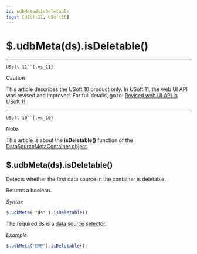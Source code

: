 ```yaml
---
id: udbMetadsisDeletable
tags: [USoft11, USoft10]
---
```

# $.udbMeta(ds).isDeletable()



----

`USoft 11``{.vs_11}`

> [!CAUTION]
> This article describes the USoft 10 product only.
> In USoft 11, the web UI API was revised and improved. For full details, go to:
> [Revised web UI API in USoft 11](/docs/Web_and_app_UIs/UDB_udb/Revised_web_UI_API_in_USoft_11.md)

----

`USoft 10``{.vs_10}`

> [!NOTE]
> This article is about the **isDeletable()** function of the [DataSourceMetaContainer object](/docs/Web_and_app_UIs/UDB_DataSourceMetaContainer).

## **$.udbMeta(ds).isDeletable()**

Detects whether the first data source in the container is deletable.

Returns a boolean.

*Syntax*

```js
$.udbMeta( *ds* ).isDeletable()

```

The required *ds* is a [data source selector](/docs/Web_and_app_UIs/UDB_DataSourceMetaContainer/UDB_DataSourceMetaContainer_object.md).

*Example*

```js
$.udbMeta('EMP').isDeletable();
```

 